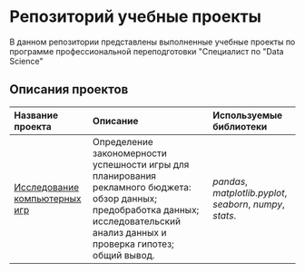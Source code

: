 # Репозиторий учебные проекты
В данном репозитории представлены выполненные учебные проекты по программе профессиональной переподготовки "Специалист по "Data Science"

## Описания проектов

| Название проекта | Описание | Используемые библиотеки | 
| :---------------------- | :---------------------- | :---------------------- |
| [Исследование компьютерных игр](computer_games) | Определение закономерности успешности игры для планирования рекламного бюджета: обзор данных; предобработка данных; исследовательский анализ данных и проверка гипотез; общий вывод. |*pandas*, *matplotlib.pyplot*, *seaborn*, *numpy*, *stats*.|
